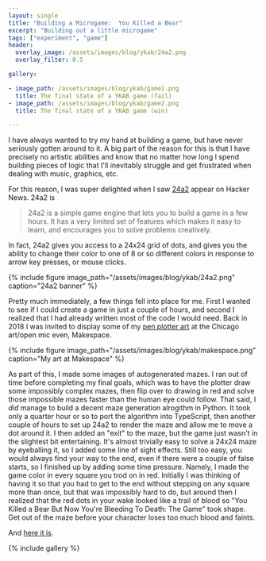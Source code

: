```yaml
---
layout: single
title: "Building a Microgame:  You Killed a Bear"
excerpt: "Building out a little microgame"
tags: ["experiment", "game"]
header:
  overlay_image: /assets/images/blog/ykab/24a2.png
  overlay_filter: 0.5

gallery:

- image_path: /assets/images/blog/ykab/game1.png
  title: The final state of a YKAB game (fail)
- image_path: /assets/images/blog/ykab/game2.png
  title: The final state of a YKAB game (win)

---
```


I have always wanted to try my hand at building a game, but have never seriously gotten around to it.  A big part of the reason for this is that I have precisely no artistic abilities and know that no matter how long I spend building pieces of logic that I'll inevitably struggle and get frustrated when dealing with music, graphics, etc.

For this reason, I was super delighted when I saw [24a2](https://github.com/jamesroutley/24a2) appear on Hacker News.  24a2 is

> 24a2 is a simple game engine that lets you to build a game in a few hours. It has a very limited set of features which makes it easy to learn, and encourages you to solve problems creatively.

In fact, 24a2 gives you access to a 24x24 grid of dots, and gives you the ability to change their color to one of 8 or so different colors in response to arrow key presses, or mouse clicks.

{% include figure image_path="/assets/images/blog/ykab/24a2.png" caption="24a2 banner" %}

Pretty much immediately, a few things fell into place for me.  First I wanted to see if I could create a game in just a couple of hours, and second I realized that I had already written most of the code I would need.  Back in 2018 I was invited to display some of my [pen plotter art](/projects/plotter/) at the Chicago art/open mic even, Makespace.

{% include figure image_path="/assets/images/blog/ykab/makespace.png" caption="My art at Makespace" %}

As part of this, I made some images of autogenerated mazes.  I ran out of time before completing my final goals, which was to have the plotter draw some impossibly complex mazes, then flip over to drawing in red and solve those impossible mazes faster than the human eye could follow.  That said, I *did* manage to build a decent maze generation alrogithm in Python.  It took only a quarter hour or so to port the algorithm into TypeScript, then another couple of hours to set up 24a2 to render the maze and allow me to move a dot around it.  I then added an "exit" to the maze, but the game just wasn't in the slightest bit entertaining.  It's almost trivially easy to solve a 24x24 maze by eyeballing it, so I added some line of sight effects.  Still too easy, you would always find your way to the end, even if there were a couple of false starts, so I finished up by adding some time pressure.  Namely, I made the game color in every square you trod on in red.  Initially I was thinking of having it so that you had to get to the end without stepping on any square more than once, but that was impossibly hard to do, but around then I realized that the red dots in your wake looked like a trail of blood so "You Killed a Bear But Now You're Bleeding To Death:  The Game" took shape.  Get out of the maze before your character loses too much blood and faints.

And [here it is](/projects/ykab/).

{% include gallery %}



